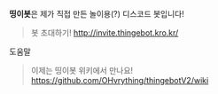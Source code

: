 **띵이봇**은 제가 직접 만든 놀이용(?) 디스코드 봇입니다!

> 봇 초대하기! http://invite.thingebot.kro.kr/

도움말
> 이제는 띵이봇 위키에서 만나요! https://github.com/OHvrything/thingebotV2/wiki

